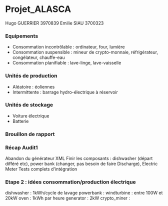 # Projet_ALASCA

Hugo GUERRIER 3970839
Emilie SIAU 3700323

### Equipements
- Consommation incontrôlable : ordinateur, four, lumière
- Consommation suspensible : mineur de crypto-monnaie, réfrigérateur, congélateur, chauffe-eau
- Consommation planifiable : lave-linge, lave-vaisselle

### Unités de production
- Aléatoire : éoliennes
- Intermittente : barrage hydro-électrique à réservoir

### Unités de stockage
- Voiture électrique
- Batterie

### Brouillon de rapport



### Récap Audit1
Abandon du générateur XML
Finir les composants : dishwasher (départ différé etc), power bank (changer, pas besoin de faire Discharge), Electric Meter
Tests complets d'intégration

### Etape 2 : idées consommation/production électrique
dishwasher : 1kWh/cycle de lavage
powerbank : 
windturbine : entre 100W et 20kW
oven : 1kWh par heure
generator : 2kW
crypto_miner :
